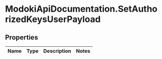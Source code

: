 # ModokiApiDocumentation.SetAuthorizedKeysUserPayload

## Properties
Name | Type | Description | Notes
------------ | ------------- | ------------- | -------------



